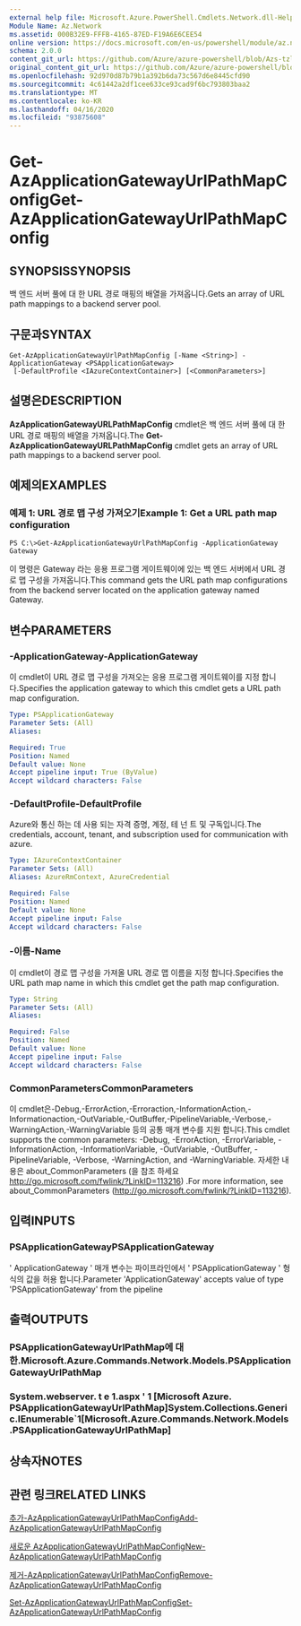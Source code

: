 ```yaml
---
external help file: Microsoft.Azure.PowerShell.Cmdlets.Network.dll-Help.xml
Module Name: Az.Network
ms.assetid: 000B32E9-FFFB-4165-87ED-F19A6E6CEE54
online version: https://docs.microsoft.com/en-us/powershell/module/az.network/get-azapplicationgatewayurlpathmapconfig
schema: 2.0.0
content_git_url: https://github.com/Azure/azure-powershell/blob/Azs-tzl/src/Network/Network/help/Get-AzApplicationGatewayUrlPathMapConfig.md
original_content_git_url: https://github.com/Azure/azure-powershell/blob/Azs-tzl/src/Network/Network/help/Get-AzApplicationGatewayUrlPathMapConfig.md
ms.openlocfilehash: 92d970d87b79b1a392b6da73c567d6e8445cfd90
ms.sourcegitcommit: 4c61442a2df1cee633ce93cad9f6bc793803baa2
ms.translationtype: MT
ms.contentlocale: ko-KR
ms.lasthandoff: 04/16/2020
ms.locfileid: "93875608"
---
```

# <span data-ttu-id="08c2d-101">Get-AzApplicationGatewayUrlPathMapConfig</span><span class="sxs-lookup"><span data-stu-id="08c2d-101">Get-AzApplicationGatewayUrlPathMapConfig</span></span>

## <span data-ttu-id="08c2d-102">SYNOPSIS</span><span class="sxs-lookup"><span data-stu-id="08c2d-102">SYNOPSIS</span></span>
<span data-ttu-id="08c2d-103">백 엔드 서버 풀에 대 한 URL 경로 매핑의 배열을 가져옵니다.</span><span class="sxs-lookup"><span data-stu-id="08c2d-103">Gets an array of URL path mappings to a backend server pool.</span></span>

## <span data-ttu-id="08c2d-104">구문과</span><span class="sxs-lookup"><span data-stu-id="08c2d-104">SYNTAX</span></span>

```
Get-AzApplicationGatewayUrlPathMapConfig [-Name <String>] -ApplicationGateway <PSApplicationGateway>
 [-DefaultProfile <IAzureContextContainer>] [<CommonParameters>]
```

## <span data-ttu-id="08c2d-105">설명은</span><span class="sxs-lookup"><span data-stu-id="08c2d-105">DESCRIPTION</span></span>
<span data-ttu-id="08c2d-106">**AzApplicationGatewayURLPathMapConfig** cmdlet은 백 엔드 서버 풀에 대 한 URL 경로 매핑의 배열을 가져옵니다.</span><span class="sxs-lookup"><span data-stu-id="08c2d-106">The **Get-AzApplicationGatewayURLPathMapConfig** cmdlet gets an array of URL path mappings to a backend server pool.</span></span>

## <span data-ttu-id="08c2d-107">예제의</span><span class="sxs-lookup"><span data-stu-id="08c2d-107">EXAMPLES</span></span>

### <span data-ttu-id="08c2d-108">예제 1: URL 경로 맵 구성 가져오기</span><span class="sxs-lookup"><span data-stu-id="08c2d-108">Example 1: Get a URL path map configuration</span></span>
```
PS C:\>Get-AzApplicationGatewayUrlPathMapConfig -ApplicationGateway Gateway
```

<span data-ttu-id="08c2d-109">이 명령은 Gateway 라는 응용 프로그램 게이트웨이에 있는 백 엔드 서버에서 URL 경로 맵 구성을 가져옵니다.</span><span class="sxs-lookup"><span data-stu-id="08c2d-109">This command gets the URL path map configurations from the backend server located on the application gateway named Gateway.</span></span>

## <span data-ttu-id="08c2d-110">변수</span><span class="sxs-lookup"><span data-stu-id="08c2d-110">PARAMETERS</span></span>

### <span data-ttu-id="08c2d-111">-ApplicationGateway</span><span class="sxs-lookup"><span data-stu-id="08c2d-111">-ApplicationGateway</span></span>
<span data-ttu-id="08c2d-112">이 cmdlet이 URL 경로 맵 구성을 가져오는 응용 프로그램 게이트웨이를 지정 합니다.</span><span class="sxs-lookup"><span data-stu-id="08c2d-112">Specifies the application gateway to which this cmdlet gets a URL path map configuration.</span></span>

```yaml
Type: PSApplicationGateway
Parameter Sets: (All)
Aliases: 

Required: True
Position: Named
Default value: None
Accept pipeline input: True (ByValue)
Accept wildcard characters: False
```

### <span data-ttu-id="08c2d-113">-DefaultProfile</span><span class="sxs-lookup"><span data-stu-id="08c2d-113">-DefaultProfile</span></span>
<span data-ttu-id="08c2d-114">Azure와 통신 하는 데 사용 되는 자격 증명, 계정, 테 넌 트 및 구독입니다.</span><span class="sxs-lookup"><span data-stu-id="08c2d-114">The credentials, account, tenant, and subscription used for communication with azure.</span></span>

```yaml
Type: IAzureContextContainer
Parameter Sets: (All)
Aliases: AzureRmContext, AzureCredential

Required: False
Position: Named
Default value: None
Accept pipeline input: False
Accept wildcard characters: False
```

### <span data-ttu-id="08c2d-115">-이름</span><span class="sxs-lookup"><span data-stu-id="08c2d-115">-Name</span></span>
<span data-ttu-id="08c2d-116">이 cmdlet이 경로 맵 구성을 가져올 URL 경로 맵 이름을 지정 합니다.</span><span class="sxs-lookup"><span data-stu-id="08c2d-116">Specifies the URL path map name in which this cmdlet get the path map configuration.</span></span>

```yaml
Type: String
Parameter Sets: (All)
Aliases: 

Required: False
Position: Named
Default value: None
Accept pipeline input: False
Accept wildcard characters: False
```

### <span data-ttu-id="08c2d-117">CommonParameters</span><span class="sxs-lookup"><span data-stu-id="08c2d-117">CommonParameters</span></span>
<span data-ttu-id="08c2d-118">이 cmdlet은-Debug,-ErrorAction,-Erroraction,-InformationAction,-Informationaction,-OutVariable,-OutBuffer,-PipelineVariable,-Verbose,-WarningAction,-WarningVariable 등의 공통 매개 변수를 지원 합니다.</span><span class="sxs-lookup"><span data-stu-id="08c2d-118">This cmdlet supports the common parameters: -Debug, -ErrorAction, -ErrorVariable, -InformationAction, -InformationVariable, -OutVariable, -OutBuffer, -PipelineVariable, -Verbose, -WarningAction, and -WarningVariable.</span></span> <span data-ttu-id="08c2d-119">자세한 내용은 about_CommonParameters (을 참조 하세요 http://go.microsoft.com/fwlink/?LinkID=113216) .</span><span class="sxs-lookup"><span data-stu-id="08c2d-119">For more information, see about_CommonParameters (http://go.microsoft.com/fwlink/?LinkID=113216).</span></span>

## <span data-ttu-id="08c2d-120">입력</span><span class="sxs-lookup"><span data-stu-id="08c2d-120">INPUTS</span></span>

### <span data-ttu-id="08c2d-121">PSApplicationGateway</span><span class="sxs-lookup"><span data-stu-id="08c2d-121">PSApplicationGateway</span></span>
<span data-ttu-id="08c2d-122">' ApplicationGateway ' 매개 변수는 파이프라인에서 ' PSApplicationGateway ' 형식의 값을 허용 합니다.</span><span class="sxs-lookup"><span data-stu-id="08c2d-122">Parameter 'ApplicationGateway' accepts value of type 'PSApplicationGateway' from the pipeline</span></span>

## <span data-ttu-id="08c2d-123">출력</span><span class="sxs-lookup"><span data-stu-id="08c2d-123">OUTPUTS</span></span>

### <span data-ttu-id="08c2d-124">PSApplicationGatewayUrlPathMap에 대 한.</span><span class="sxs-lookup"><span data-stu-id="08c2d-124">Microsoft.Azure.Commands.Network.Models.PSApplicationGatewayUrlPathMap</span></span>

### <span data-ttu-id="08c2d-125">System.webserver. t e 1.aspx ' 1 [Microsoft Azure. PSApplicationGatewayUrlPathMap]</span><span class="sxs-lookup"><span data-stu-id="08c2d-125">System.Collections.Generic.IEnumerable\`1[Microsoft.Azure.Commands.Network.Models.PSApplicationGatewayUrlPathMap]</span></span>

## <span data-ttu-id="08c2d-126">상속자</span><span class="sxs-lookup"><span data-stu-id="08c2d-126">NOTES</span></span>

## <span data-ttu-id="08c2d-127">관련 링크</span><span class="sxs-lookup"><span data-stu-id="08c2d-127">RELATED LINKS</span></span>

[<span data-ttu-id="08c2d-128">추가-AzApplicationGatewayUrlPathMapConfig</span><span class="sxs-lookup"><span data-stu-id="08c2d-128">Add-AzApplicationGatewayUrlPathMapConfig</span></span>](./Add-AzApplicationGatewayUrlPathMapConfig.md)

[<span data-ttu-id="08c2d-129">새로운 AzApplicationGatewayUrlPathMapConfig</span><span class="sxs-lookup"><span data-stu-id="08c2d-129">New-AzApplicationGatewayUrlPathMapConfig</span></span>](./New-AzApplicationGatewayUrlPathMapConfig.md)

[<span data-ttu-id="08c2d-130">제거-AzApplicationGatewayUrlPathMapConfig</span><span class="sxs-lookup"><span data-stu-id="08c2d-130">Remove-AzApplicationGatewayUrlPathMapConfig</span></span>](./Remove-AzApplicationGatewayUrlPathMapConfig.md)

[<span data-ttu-id="08c2d-131">Set-AzApplicationGatewayUrlPathMapConfig</span><span class="sxs-lookup"><span data-stu-id="08c2d-131">Set-AzApplicationGatewayUrlPathMapConfig</span></span>](./Set-AzApplicationGatewayUrlPathMapConfig.md)



